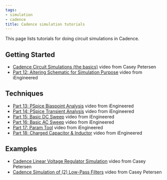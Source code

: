 ```yaml
---
tags:
- simulation
- cadence
title: Cadence simulation tutorials
---
```


This page lists tutorials for doing circuit simulations in Cadence.

## Getting Started

-   [Cadence Circuit Simulations (the basics)](https://www.youtube.com/watch?v=k1GNfZTJuEc) video from Casey Petersen
-   [Part 12: Altering Schematic for Simulation Purpose](https://www.youtube.com/watch?v=OBrWdoTvHiI) video from iEngineered

## Techniques

-   [Part 13: PSpice Biaspoint Analysis](https://www.youtube.com/watch?v=7RJ9t3wFaR4) video from iEngineered
-   [Part 14: PSpice Transient Analysis](https://www.youtube.com/watch?v=KaD0BNtA9tk) video from iEngineered
-   [Part 15: Basic DC Sweep](https://www.youtube.com/watch?v=BhI5CW_bRlU) video from iEngineered
-   [Part 16: Basic AC Sweep](https://www.youtube.com/watch?v=xkCp4ezThZ0) video from iEngineered
-   [Part 17: Param Tool](https://www.youtube.com/watch?v=uIwjwRLijJk) video from iEngineered
-   [Part 18: Charged Capacitor & Inductor](https://www.youtube.com/watch?v=R03kteziHeM) video from iEngineered

## Examples

-   [Cadence Linear Voltage Regulator Simulation](https://www.youtube.com/watch?v=QFxHzbqkVFY) video from Casey Petersen
-   [Cadence Simulation of (2) Low-Pass Filters](https://www.youtube.com/watch?v=eMiPbSJ-xSA) video from Casey Petersen
